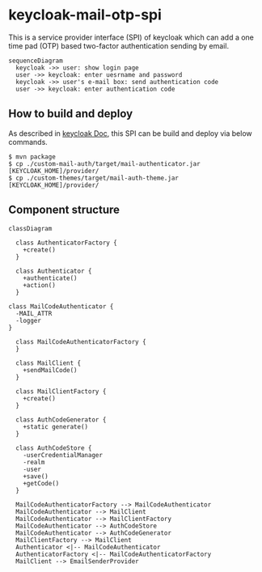 # keycloak-mail-otp-spi
This is a service provider interface (SPI) of keycloak which can add a one time pad (OTP) based two-factor authentication sending by email.
```mermaid
sequenceDiagram
  keycloak ->> user: show login page
  user ->> keycloak: enter uesrname and password
  keycloak ->> user's e-mail box: send authentication code
  user ->> keycloak: enter authentication code
```
## How to build and deploy
As described in [keycloak Doc](https://keycloak-documentation.openstandia.jp/master/ja_JP/server_development/index.html#_providers), this SPI can be build and deploy via below commands.
```
$ mvn package
$ cp ./custom-mail-auth/target/mail-authenticator.jar [KEYCLOAK_HOME]/provider/
$ cp ./custom-themes/target/mail-auth-theme.jar [KEYCLOAK_HOME]/provider/
```

## Component structure
```mermaid
classDiagram

  class AuthenticatorFactory {
    +create()  
  }
  
  class Authenticator {
    +authenticate()
    +action()  
  }

class MailCodeAuthenticator {
  -MAIL_ATTR
  -logger
}

  class MailCodeAuthenticatorFactory {
  }

  class MailClient {
    +sendMailCode()
  }

  class MailClientFactory {
    +create()
  }

  class AuthCodeGenerator {
    +static generate()
  }

  class AuthCodeStore {
    -userCredentialManager
    -realm
    -user
    +save()
    +getCode()
  }

  MailCodeAuthenticatorFactory --> MailCodeAuthenticator
  MailCodeAuthenticator --> MailClient
  MailCodeAuthenticator --> MailClientFactory
  MailCodeAuthenticator --> AuthCodeStore
  MailCodeAuthenticator --> AuthCodeGenerator
  MailClientFactory --> MailClient
  Authenticator <|-- MailCodeAuthenticator
  AuthenticatorFactory <|-- MailCodeAuthenticatorFactory
  MailClient --> EmailSenderProvider
  
```
